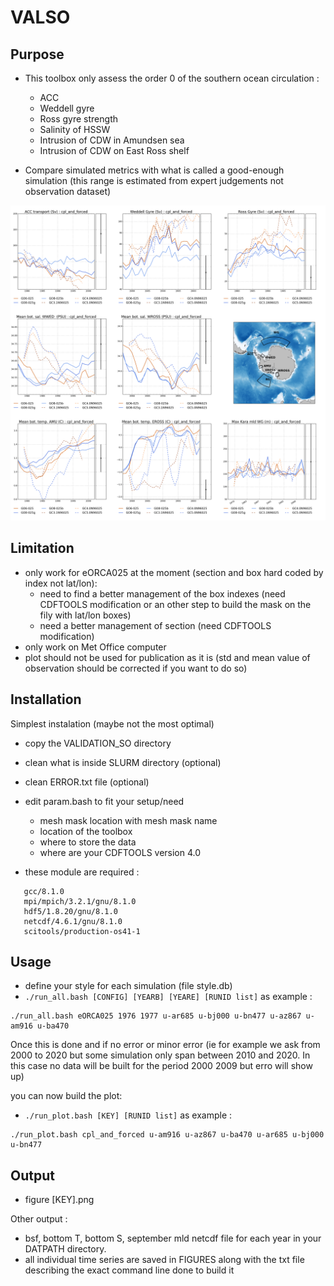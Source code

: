 # VALSO

## Purpose
* This toolbox only assess the order 0 of the southern ocean circulation :
   * ACC
   * Weddell gyre
   * Ross gyre strength
   * Salinity of HSSW 
   * Intrusion of CDW in Amundsen sea
   * Intrusion of CDW on East Ross shelf

* Compare simulated metrics with what is called a good-enough simulation (this range is estimated from expert judgements not observation dataset)

![Alt text](FIGURES/example.png?raw=true "Example of the VALSO output")

## Limitation
* only work for eORCA025 at the moment (section and box hard coded by index not lat/lon):
   * need to find a better management of the box indexes (need CDFTOOLS modification or an other step to build the mask on the fily with lat/lon boxes)
   * need a better management of section (need CDFTOOLS modification)
* only work on Met Office computer
* plot should not be used for publication as it is (std and mean value of observation should be corrected if you want to do so)

## Installation
Simplest instalation (maybe not the most optimal)
* copy the VALIDATION_SO directory
* clean what is inside SLURM directory (optional)
* clean ERROR.txt file (optional)
* edit param.bash to fit your setup/need
   * mesh mask location with mesh mask name
   * location of the toolbox
   * where to store the data
   * where are your CDFTOOLS version 4.0 

* these module are required : 
```
   gcc/8.1.0 
   mpi/mpich/3.2.1/gnu/8.1.0 
   hdf5/1.8.20/gnu/8.1.0 
   netcdf/4.6.1/gnu/8.1.0
   scitools/production-os41-1
```

## Usage
* define your style for each simulation (file style.db)
* `./run_all.bash [CONFIG] [YEARB] [YEARE] [RUNID list]` as example : 
```
./run_all.bash eORCA025 1976 1977 u-ar685 u-bj000 u-bn477 u-az867 u-am916 u-ba470
```

Once this is done and if no error or minor error 
(ie for example we ask from 2000 to 2020 
but some simulation only span between 2010 and 2020. In this case no data will be built for the period 2000 2009 but erro will show up)

you can now build the plot:
* `./run_plot.bash [KEY] [RUNID list]` as example : 
```
./run_plot.bash cpl_and_forced u-am916 u-az867 u-ba470 u-ar685 u-bj000 u-bn477
```

## Output
* figure [KEY].png

Other output : 
* bsf, bottom T, bottom S, september mld netcdf file for each year in your DATPATH directory.
* all individual time series are saved in FIGURES along with the txt file describing the exact command line done to build it

